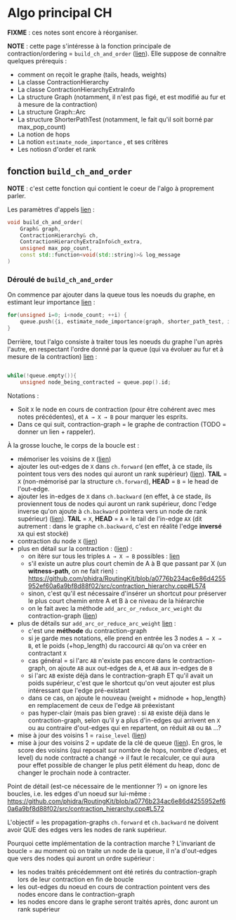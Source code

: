 # Algo principal CH

**FIXME** : ces notes sont encore à réorganiser.

**NOTE** : cette page s'intéresse à la fonction principale de contraction/ordering = `build_ch_and_order` ([lien](https://github.com/phidra/RoutingKit/blob/a0776b234ac6e86d4255952ef60a6a9bf8d88f02/src/contraction_hierarchy.cpp#L608)). Elle suppose de connaître quelques prérequis : 

- comment on reçoit le graphe (tails, heads, weights)
- La classe ContractionHierarchy
- La classe ContractionHierarchyExtraInfo
- La structure Graph (notamment, il n'est pas figé, et est modifié au fur et à mesure de la contraction)
- La structure Graph::Arc
- La structure ShorterPathTest (notamment, le fait qu'il soit borné par max_pop_count)
- La notion de hops
- La notion `estimate_node_importance` , et ses critères
- Les notiosn d'order et rank


## fonction `build_ch_and_order`

**NOTE** : c'est cette fonction qui contient le coeur de l'algo à proprement parler.

Les paramètres d'appels [lien](https://github.com/phidra/RoutingKit/blob/a0776b234ac6e86d4255952ef60a6a9bf8d88f02/src/contraction_hierarchy.cpp#L608) :

```cpp
void build_ch_and_order(
    Graph& graph,
    ContractionHierarchy& ch,
    ContractionHierarchyExtraInfo&ch_extra,
    unsigned max_pop_count,
    const std::function<void(std::string)>& log_message
)
```


### Déroulé de `build_ch_and_order`

On commence par ajouter dans la queue tous les noeuds du graphe, en estimant leur importance [lien](https://github.com/phidra/RoutingKit/blob/a0776b234ac6e86d4255952ef60a6a9bf8d88f02/src/contraction_hierarchy.cpp#L632) :

```cpp
for(unsigned i=0; i<node_count; ++i) {
    queue.push({i, estimate_node_importance(graph, shorter_path_test, i)});
}
```

Derrière, tout l'algo consiste à traiter tous les noeuds du graphe l'un après l'autre, en respectant l'ordre donné par la queue (qui va évoluer au fur et à mesure de la contraction) [lien](https://github.com/phidra/RoutingKit/blob/a0776b234ac6e86d4255952ef60a6a9bf8d88f02/src/contraction_hierarchy.cpp#L656) :

```cpp

while(!queue.empty()){
    unsigned node_being_contracted = queue.pop().id;
```

Notations :
- Soit `X` le node en cours de contraction (pour être cohérent avec mes notes précédentes), et `A → X → B` pour marquer les esprits.
- Dans ce qui suit, contraction-graph = le graphe de contraction (TODO = donner un lien + rappeler).

À la grosse louche, le corps de la boucle est :

- mémoriser les voisins de `X` ([lien](https://github.com/phidra/RoutingKit/blob/a0776b234ac6e86d4255952ef60a6a9bf8d88f02/src/contraction_hierarchy.cpp#L662))
- ajouter les out-edges de `X` dans `ch.forward` (en effet, à ce stade, ils pointent tous vers des nodes qui auront un rank supérieur) ([lien](https://github.com/phidra/RoutingKit/blob/a0776b234ac6e86d4255952ef60a6a9bf8d88f02/src/contraction_hierarchy.cpp#L683)). **TAIL** = `X` (non-mémorisé par la structure `ch.forward`), **HEAD** = `B` = le head de l'out-edge.
- ajouter les in-edges de `X` dans `ch.backward` (en effet, à ce stade, ils proviennent tous de nodes qui auront un rank supérieur, donc l'edge inverse qu'on ajoute à `ch.backward` pointera vers un node de rank supérieur) ([lien](https://github.com/phidra/RoutingKit/blob/a0776b234ac6e86d4255952ef60a6a9bf8d88f02/src/contraction_hierarchy.cpp#L694)). **TAIL** = `X`, **HEAD** = `A` = le tail de l'in-edge `AX` (dit autrement : dans le graphe `ch.backward`, c'est en réalité l'edge **inversé** `XA` qui est stocké)
- contraction du node `X` ([lien](https://github.com/phidra/RoutingKit/blob/a0776b234ac6e86d4255952ef60a6a9bf8d88f02/src/contraction_hierarchy.cpp#L709))
- plus en détail sur la contraction : ([lien](https://github.com/phidra/RoutingKit/blob/a0776b234ac6e86d4255952ef60a6a9bf8d88f02/src/contraction_hierarchy.cpp#L566)) :
    * on itère sur tous les triples `A → X → B` possibles : [lien](https://github.com/phidra/RoutingKit/blob/a0776b234ac6e86d4255952ef60a6a9bf8d88f02/src/contraction_hierarchy.cpp#L567)
    * s'il existe un autre plus court chemin de A à B que passant par X (un **witness-path**, on ne fait rien) : https://github.com/phidra/RoutingKit/blob/a0776b234ac6e86d4255952ef60a6a9bf8d88f02/src/contraction_hierarchy.cpp#L574
    * sinon, c'est qu'il est nécessaire d'insérer un shortcut pour préserver le plus court chemin entre A et B à ce niveau de la hiérarchie
    * on le fait avec la méthode `add_arc_or_reduce_arc_weight` du contraction-graph ([lien](https://github.com/phidra/RoutingKit/blob/a0776b234ac6e86d4255952ef60a6a9bf8d88f02/src/contraction_hierarchy.cpp#L579))
- plus de détails sur `add_arc_or_reduce_arc_weight` [lien](https://github.com/phidra/RoutingKit/blob/a0776b234ac6e86d4255952ef60a6a9bf8d88f02/src/contraction_hierarchy.cpp#L105) :
    * c'est une **méthode** du contraction-graph
    * si je garde mes notations, elle prend en entrée les 3 nodes `A → X → B`, et le poids (+hop_length) du raccourci `AB` qu'on va créer en contractant `X`
    * cas général = si l'arc `AB` n'existe pas encore dans le contraction-graph, on ajoute `AB` aux out-edges de `A`, et `AB` aux in-edges de `B`
    * si l'arc `AB` existe déjà dans le contraction-graph ET qu'il avait un poids supérieur, c'est que le shortcut qu'on veut ajouter est plus intéressant que l'edge pré-existant
    * dans ce cas, on ajoute le nouveau {weight + midnode + hop_length} en remplacement de ceux de l'edge `AB` préexistant
    * pas hyper-clair (mais pas bien grave) : si `AB` existe déjà dans le contraction-graph, selon qu'il y a plus d'in-edges qui arrivent en `X` ou au contraire d'out-edges qui en repartent, on réduit `AB` ou `BA` ...?
- mise à jour des voisins 1 = `raise_level` ([lien](https://github.com/phidra/RoutingKit/blob/a0776b234ac6e86d4255952ef60a6a9bf8d88f02/src/contraction_hierarchy.cpp#L713))
- mise à jour des voisins 2 = update de la clé de queue  ([lien](https://github.com/phidra/RoutingKit/blob/a0776b234ac6e86d4255952ef60a6a9bf8d88f02/src/contraction_hierarchy.cpp#L714)). En gros, le score des voisins (qui reposait sur nombre de hops, nombre d'edges, et level) du node contracté a changé -> il faut le recalculer, ce qui aura pour effet possible de changer le plus petit élément du heap, donc de changer le prochain node à contracter.

Point de détail (est-ce nécessaire de le mentionner ?) = on ignore les boucles, i.e. les edges d'un noeud sur lui-même : https://github.com/phidra/RoutingKit/blob/a0776b234ac6e86d4255952ef60a6a9bf8d88f02/src/contraction_hierarchy.cpp#L572

L'objectif = les propagation-graphs `ch.forward` et `ch.backward` ne doivent avoir QUE des edges vers les nodes de rank supérieur.

Pourquoi cette implémentation de la contraction marche ? L'invariant de boucle = au moment où on traite un node de la queue, il n'a d'out-edges que vers des nodes qui auront un ordre supérieur :
- les nodes traités précédemment ont été retirés du contraction-graph lors de leur contraction en fin de boucle
- les out-edges du noeud en cours de contraction pointent vers des nodes encore dans le contraction-graph
- les nodes encore dans le graphe seront traités après, donc auront un rank supérieur
